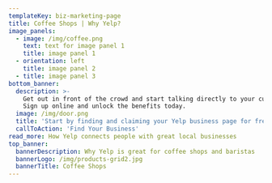 ```yaml
---
templateKey: biz-marketing-page
title: Coffee Shops | Why Yelp?
image_panels:
  - image: /img/coffee.png
    text: text for image panel 1
    title: image panel 1
  - orientation: left
    title: image panel 2
  - title: image panel 3
bottom_banner:
  description: >-
    Get out in front of the crowd and start talking directly to your customers.
    Sign up online and unlock the benefits today.
  image: /img/door.png
  title: 'Start by finding and claiming your Yelp business page for free'
  callToAction: 'Find Your Business'
read_more: How Yelp connects people with great local businesses
top_banner:
  bannerDescription: Why Yelp is great for coffee shops and baristas
  bannerLogo: /img/products-grid2.jpg
  bannerTitle: Coffee Shops
---
```


